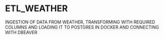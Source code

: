 # ETL_WEATHER
INGESTION OF DATA FROM WEATHER, TRANSFORMING WITH REQUIRED COLUMNS AND LOADING IT TO POSTGRES IN DOCKER AND CONNECTING WITH DBEAVER
